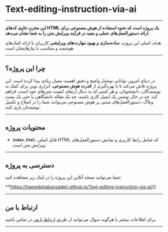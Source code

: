 # Text-editing-instruction-via-ai

-----

**این مخزن حاوی کدهای HTML یک پروژه است که نحوه استفاده از هوش مصنوعی برای ارائه دستورالعمل‌های عملی و مفید در فرآیند ویرایش متن را به شما نشان می‌دهد.**

هدف اصلی این پروژه، **ساده‌سازی و بهبود مهارت‌های ویرایشی** کاربران با ارائه کمک‌های هوشمند و متناسب با نیازهایشان است.

-----

## چرا این پروژه؟

در دنیای امروز، توانایی نوشتار واضح و دقیق اهمیت بسیار زیادی پیدا کرده است. این پروژه تلاش می‌کند تا با بهره‌گیری از **قدرت هوش مصنوعی**، ابزاری نوین برای کمک به نویسندگان، دانشجویان، و هر کسی که به دنبال ارتقای کیفیت متن‌های خود است، فراهم کند. چه در حال نوشتن یک ایمیل کاری باشید، چه یک مقاله دانشگاهی یا حتی یک پست وبلاگ، دستورالعمل‌های مبتنی بر هوش مصنوعی می‌توانند شما را در اصلاح و تکمیل نوشته‌تان یاری کنند.

-----

## محتویات پروژه

  * **`index.html`**: فایل اصلی HTML که شامل رابط کاربری و نمایش دستورالعمل‌های ویرایش متن است.

-----

## دسترسی به پروژه

شما می‌توانید نسخه آنلاین این پروژه را در لینک زیر مشاهده کنید:

**[https://hamedshabanzadeh.github.io/Text-editing-instruction-via-ai/)]

-----

## ارتباط با من

برای اطلاعات بیشتر یا هرگونه سوال می‌توانید از طریق [ارتباط با من](https://linktr.ee/hamed.shabanzadeh) در تماس باشید.

-----
